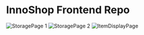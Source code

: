 # InnoShop Frontend Repo
![StoragePage 1](https://drive.google.com/file/d/1DrPzuf1w3DeJoygr4K_ARwlTOo7B4fPh/view)
![StoragePage 2](https://drive.google.com/file/d/12Mc0mJRxNPgutnhD4PdFCa-Uk7QlDwk3/view)
![ItemDisplayPage](https://drive.google.com/file/d/1UdaQOOkZF8UqZAgpy5nrd8UvS6R9-vhN/view)